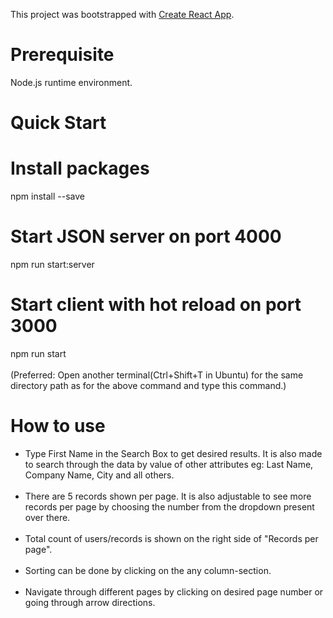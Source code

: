 This project was bootstrapped with [Create React App](https://github.com/facebook/create-react-app).

<h1>Prerequisite</h1>

Node.js runtime environment.
<h1>Quick Start</h1>

# Install packages
npm install --save

# Start JSON server on port 4000
npm run start:server

# Start client with hot reload on port 3000
npm run start<br><br> (Preferred: Open another terminal(Ctrl+Shift+T in Ubuntu) for the same directory path as for the above command and type this command.)

# How to use
<ul>
  <li> Type First Name in the Search Box to get desired results. It is also made to search through the data by value of other attributes eg: Last Name, Company Name, City and all others.<br><br>
   <li> There are 5 records shown per page. It is also adjustable to see more records per page by choosing the number from the dropdown present over there.<br><br>
    <li> Total count of users/records is shown on the right side of "Records per page".<br><br>
     <li> Sorting can be done by clicking on the any column-section.<br><br>
       <li> Navigate through different pages by clicking on desired page number or going through arrow directions.<br><br>
         
